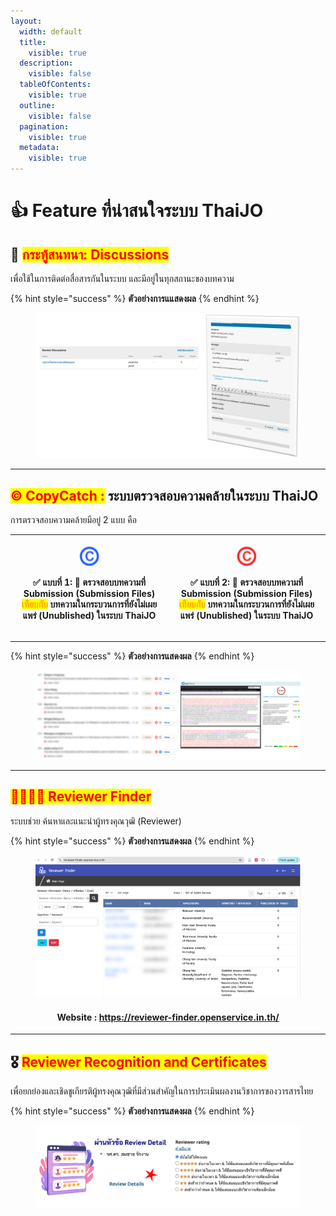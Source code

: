 ```yaml
---
layout:
  width: default
  title:
    visible: true
  description:
    visible: false
  tableOfContents:
    visible: true
  outline:
    visible: false
  pagination:
    visible: true
  metadata:
    visible: true
---
```


# 👍 Feature ที่น่าสนใจระบบ ThaiJO

## 🔔 <mark style="color:red;">กระทู้สนทนา: Discussions</mark>

เพื่อใช้ในการติดต่อสื่อสารกันในระบบ และมีอยู่ในทุกสถานะของบทความ

{% hint style="success" %}
**ตัวอย่างการแแสดงผล**
{% endhint %}

<figure><img src="../.gitbook/assets/Picture1.png" alt=""><figcaption></figcaption></figure>

***

## <mark style="color:red;">©️ CopyCatch :</mark> ระบบตรวจสอบความคล้ายในระบบ ThaiJO

การตรวจสอบความคล้ายมีอยู่ 2 แบบ คือ

| <div><figure><img src="../.gitbook/assets/copycatch-1 (1).png" alt="" width="32"><figcaption></figcaption></figure></div><p><strong>✅ แบบที่ 1:</strong> 🔎 ตรวจสอบบทความที่ <strong>Submission (Submission Files)</strong> <mark style="color:orange;"><strong>เทียบกับ</strong></mark> <strong>บทความในกระบวนการที่ยังไม่เผยแพร่ (Unublished)</strong> ในระบบ ThaiJO</p> | <div><figure><img src="../.gitbook/assets/copycatch-2 (1).png" alt="" width="32"><figcaption></figcaption></figure></div><p><strong>✅ แบบที่ 2:</strong> 🔎 ตรวจสอบบทความที่ <strong>Submission (Submission Files)</strong> <mark style="color:orange;"><strong>เทียบกับ</strong></mark> <strong>บทความในกระบวนการที่ยังไม่เผยแพร่ (Unublished)</strong> ในระบบ ThaiJO</p> |
| -------------------------------------------------------------------------------------------------------------------------------------------------------------------------------------------------------------------------------------------------------------------------------------------------------------------------------------------------------------------------- | -------------------------------------------------------------------------------------------------------------------------------------------------------------------------------------------------------------------------------------------------------------------------------------------------------------------------------------------------------------------------- |

***

{% hint style="success" %}
**ตัวอย่างการแสดงผล**
{% endhint %}

<figure><img src="../.gitbook/assets/Picture2.png" alt=""><figcaption></figcaption></figure>

***

## <mark style="color:red;">👩‍💼👨‍💼 Reviewer Finder</mark>

ระบบช่วย ค้นหาและแนะนำผู้ทรงคุณวุฒิ (Reviewer)

{% hint style="success" %}
**ตัวอย่างการแสดงผล**
{% endhint %}

<div data-full-width="false"><figure><img src="../.gitbook/assets/Picture9.png" alt=""><figcaption></figcaption></figure></div>

<h4 align="center">Website : <a href="https://reviewer-finder.openservice.in.th/">https://reviewer-finder.openservice.in.th/
</a></h4>

***

## 🎖 <mark style="color:red;">Reviewer Recognition and Certificates</mark>

เพื่อยกย่องและเชิดชูเกียรติผู้ทรงคุณวุฒิที่มีส่วนสำคัญในการประเมินผลงานวิชาการของวารสารไทย

{% hint style="success" %}
**ตัวอย่างการแสดงผล**
{% endhint %}

<figure><img src="../.gitbook/assets/Picture8.png" alt=""><figcaption></figcaption></figure>
